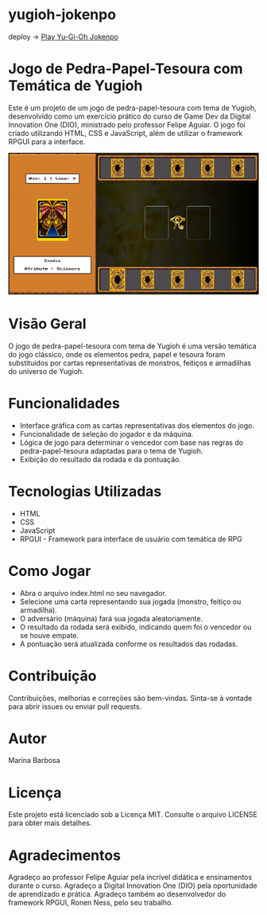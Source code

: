 # yugioh-jokenpo

deploy -> <a href="https://marina-barbosa.github.io/yugioh-jokenpo/" target="_blank">Play Yu-Gi-Oh Jokenpo</a>

# Jogo de Pedra-Papel-Tesoura com Temática de Yugioh
Este é um projeto de um jogo de pedra-papel-tesoura com tema de Yugioh, desenvolvido como um exercício prático do curso de Game Dev da Digital Innovation One (DIO), ministrado pelo professor Felipe Aguiar. O jogo foi criado utilizando HTML, CSS e JavaScript, além de utilizar o framework RPGUI para a interface.

<div align='center'>  

![GIF](https://github.com/marina-barbosa/yugioh-jokenpo/blob/master/src/assets/Captura%20de%20tela%202024-01-10%20085649.png) 
</div>

# Visão Geral
O jogo de pedra-papel-tesoura com tema de Yugioh é uma versão temática do jogo clássico, onde os elementos pedra, papel e tesoura foram substituídos por cartas representativas de monstros, feitiços e armadilhas do universo de Yugioh.

# Funcionalidades
- Interface gráfica com as cartas representativas dos elementos do jogo.
- Funcionalidade de seleção do jogador e da máquina.
- Lógica de jogo para determinar o vencedor com base nas regras do pedra-papel-tesoura adaptadas para o tema de Yugioh.
- Exibição do resultado da rodada e da pontuação.

# Tecnologias Utilizadas
- HTML
- CSS
- JavaScript
- RPGUI - Framework para interface de usuário com temática de RPG 

# Como Jogar
- Abra o arquivo index.html no seu navegador.
- Selecione uma carta representando sua jogada (monstro, feitiço ou armadilha).
- O adversário (máquina) fará sua jogada aleatoriamente.
- O resultado da rodada será exibido, indicando quem foi o vencedor ou se houve empate.
- A pontuação será atualizada conforme os resultados das rodadas.

# Contribuição
Contribuições, melhorias e correções são bem-vindas. Sinta-se à vontade para abrir issues ou enviar pull requests.

# Autor
Marina Barbosa

# Licença
Este projeto está licenciado sob a Licença MIT. Consulte o arquivo LICENSE para obter mais detalhes.

#  Agradecimentos
Agradeço ao professor Felipe Aguiar pela incrível didática e ensinamentos durante o curso.
Agradeço a Digital Innovation One (DIO) pela oportunidade de aprendizado e prática.
Agradeço também ao desenvolvedor do framework RPGUI, Ronen Ness, pelo seu trabalho.

